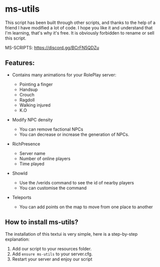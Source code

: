 # ms-utils

This script has been built through other scripts, and thanks to the help of a friend I have modified a lot of code.
I hope you like it and understand that I'm learning, that's why it's free.
It is obviously forbidden to rename or sell this script.

MS-SCRIPTS: https://discord.gg/BCrFN5QDZu


## Features:

+ Contains many animations for your RolePlay server:
  - Pointing a finger
  - Handsup
  - Crouch
  - Ragdoll
  - Walking injured
  - K.O

+ Modify NPC density
  - You can remove factional NPCs
  - You can decrease or increase the generation of NPCs.
  
+ RichPresence
  - Server name
  - Number of online players
  - Time played
 
+ ShowId
  - Use the /verids command to see the id of nearby players
  - You can customise the command 
 
+ Teleports
  - You can add points on the map to move from one place to another


## How to install ms-utils?

The installation of this textui is very simple, here is a step-by-step explanation:

1. Add our script to your resources folder.
2. Add ``ensure ms-utils`` to your server.cfg.
3. Restart your server and enjoy our script
